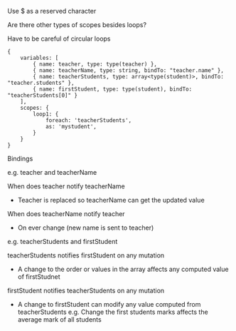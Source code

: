 Use $ as a reserved character

Are there other types of scopes besides loops?

Have to be careful of circular loops

```
{
	variables: [
		{ name: teacher, type: type(teacher) },
		{ name: teacherName, type: string, bindTo: "teacher.name" },
		{ name: teacherStudents, type: array<type(student)>, bindTo: "teacher.students" },
		{ name: firstStudent, type: type(student), bindTo: "teacherStudents[0]" }
	],
	scopes: {
		loop1: {
			foreach: 'teacherStudents',
			as: 'mystudent',
		}
	}
}
```

Bindings

e.g. teacher and teacherName

When does teacher notify teacherName
* Teacher is replaced so teacherName can get the updated value

When does teacherName notify teacher
* On ever change (new name is sent to teacher)

e.g. teacherStudents and firstStudent

teacherStudents notifies firstStudent on any mutation
* A change to the order or values in the array affects any computed value of firstStudnet

firstStudent notifies teacherStudents on any mutation
* A change to firstStudent can modify any value computed from teacherStudents e.g. Change the first students marks affects the average mark of all students